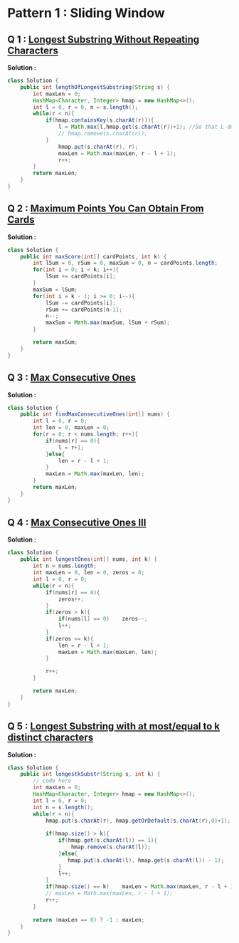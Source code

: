 # Pattern 1 : Sliding Window
## Q 1 : [Longest Substring Without Repeating Characters](https://leetcode.com/problems/longest-substring-without-repeating-characters/description/)

**Solution :**


````Java
class Solution {
    public int lengthOfLongestSubstring(String s) {
        int maxLen = 0;
        HashMap<Character, Integer> hmap = new HashMap<>();
        int l = 0, r = 0, n = s.length();
        while(r < n){
            if(hmap.containsKey(s.charAt(r))){
                l = Math.max(l,hmap.get(s.charAt(r))+1); //So that L doesnt move backwards
                // hmap.remove(s.charAt(r));
            }
                hmap.put(s.charAt(r), r);
                maxLen = Math.max(maxLen, r - l + 1);
                r++;
        }
        return maxLen;
    }
}
````

## Q 2 : [Maximum Points You Can Obtain From Cards](https://leetcode.com/problems/maximum-points-you-can-obtain-from-cards/description/)

**Solution :**

````Java
class Solution {
    public int maxScore(int[] cardPoints, int k) {
        int lSum = 0, rSum = 0, maxSum = 0, n = cardPoints.length;
        for(int i = 0; i < k; i++){
            lSum += cardPoints[i];
        }
        maxSum = lSum;
        for(int i = k - 1; i >= 0; i--){
            lSum -= cardPoints[i];
            rSum += cardPoints[n-1];
            n--;
            maxSum = Math.max(maxSum, lSum + rSum);
        }

        return maxSum;
    }
}
````
## Q 3 : [Max Consecutive Ones](https://leetcode.com/problems/max-consecutive-ones/)

**Solution :**

````Java
class Solution {
    public int findMaxConsecutiveOnes(int[] nums) {
        int l = 0, r = 0;
        int len = 0, maxLen = 0;
        for(r = 0; r < nums.length; r++){
            if(nums[r] == 0){
                l = r+1;
            }else{
                len = r - l + 1;
            }
            maxLen = Math.max(maxLen, len);
        }
        return maxLen;
    }
}
````

## Q 4 : [Max Consecutive Ones III](https://leetcode.com/problems/max-consecutive-ones-iii/)

**Solution :**

````Java
class Solution {
    public int longestOnes(int[] nums, int k) {
        int n = nums.length;
        int maxLen = 0, len = 0, zeros = 0;
        int l = 0, r = 0;
        while(r < n){
            if(nums[r] == 0){
                zeros++;
            }
            if(zeros > k){
                if(nums[l] == 0)    zeros--;
                l++;
            }
            if(zeros <= k){
                len = r - l + 1;
                maxLen = Math.max(maxLen, len);
            }

            r++;
        }

        return maxLen;
    }
}
````

## Q 5 : [Longest Substring with at most/equal to k distinct characters](https://www.geeksforgeeks.org/problems/longest-k-unique-characters-substring0853/1?itm_source=geeksforgeeks&itm_medium=article&itm_campaign=practice_card)

**Solution :**

````Java
class Solution {
    public int longestkSubstr(String s, int k) {
        // code here
        int maxLen = 0;
        HashMap<Character, Integer> hmap = new HashMap<>();
        int l = 0, r = 0;
        int n = s.length();
        while(r < n){
            hmap.put(s.charAt(r), hmap.getOrDefault(s.charAt(r),0)+1);
            
            if(hmap.size() > k){
                if(hmap.get(s.charAt(l)) == 1){
                    hmap.remove(s.charAt(l));
                }else{
                   hmap.put(s.charAt(l), hmap.get(s.charAt(l)) - 1);
                }
                l++;
            }
            if(hmap.size() == k)    maxLen = Math.max(maxLen, r - l + 1);
            // maxLen = Math.max(maxLen, r - l + 1);
            r++;
        }
        
        return (maxLen == 0) ? -1 : maxLen;
    }
}
````
